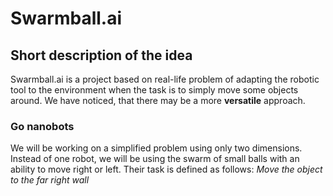 # Swarmball.ai
## Short description of the idea

Swarmball.ai is a project based on real-life  problem of adapting the robotic tool to the environment when the task is to simply move some objects around. We have noticed, that there may be a more **versatile** approach.

### Go nanobots

We will be working on a simplified problem using only two dimensions. Instead of one robot, we will be using the swarm of small balls with an ability to move right or left. Their task is defined as follows: *Move the object to the far right wall*
